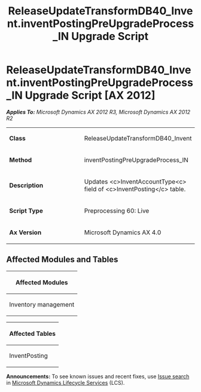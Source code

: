 ﻿---
title: ReleaseUpdateTransformDB40_Invent.inventPostingPreUpgradeProcess_IN Upgrade Script
TOCTitle: ReleaseUpdateTransformDB40_Invent.inventPostingPreUpgradeProcess_IN Upgrade Script
ms:assetid: b6ac0690-e972-30cb-4c07-135815e73899
ms:mtpsurl: https://msdn.microsoft.com/en-us/library/JJ737025(v=AX.60)
ms:contentKeyID: 49710707
ms.date: 05/18/2015
mtps_version: v=AX.60
---

# ReleaseUpdateTransformDB40\_Invent.inventPostingPreUpgradeProcess\_IN Upgrade Script [AX 2012]


_**Applies To:** Microsoft Dynamics AX 2012 R3, Microsoft Dynamics AX 2012 R2_

<table>
<colgroup>
<col style="width: 50%" />
<col style="width: 50%" />
</colgroup>
<tbody>
<tr class="odd">
<td><p><strong>Class</strong></p></td>
<td><p>ReleaseUpdateTransformDB40_Invent</p></td>
</tr>
<tr class="even">
<td><p><strong>Method</strong></p></td>
<td><p>inventPostingPreUpgradeProcess_IN</p></td>
</tr>
<tr class="odd">
<td><p><strong>Description</strong></p></td>
<td><p>Updates &lt;c&gt;InventAccountType&lt;c&gt; field of &lt;c&gt;InventPosting&lt;/c&gt; table.</p></td>
</tr>
<tr class="even">
<td><p><strong>Script Type</strong></p></td>
<td><p>Preprocessing 60: Live</p></td>
</tr>
<tr class="odd">
<td><p><strong>Ax Version</strong></p></td>
<td><p>Microsoft Dynamics AX 4.0</p></td>
</tr>
</tbody>
</table>


## Affected Modules and Tables

<table>
<colgroup>
<col style="width: 100%" />
</colgroup>
<thead>
<tr class="header">
<th><p>Affected Modules</p></th>
</tr>
</thead>
<tbody>
<tr class="odd">
<td><p>Inventory management</p></td>
</tr>
</tbody>
</table>


<table>
<colgroup>
<col style="width: 100%" />
</colgroup>
<thead>
<tr class="header">
<th><p>Affected Tables</p></th>
</tr>
</thead>
<tbody>
<tr class="odd">
<td><p>InventPosting</p></td>
</tr>
</tbody>
</table>

  
**Announcements:** To see known issues and recent fixes, use [Issue search](http://go.microsoft.com/fwlink/?linkid=389258) in [Microsoft Dynamics Lifecycle Services](http://go.microsoft.com/fwlink/?linkid=306505) (LCS).

